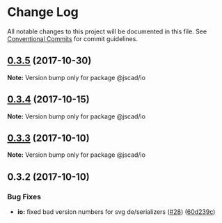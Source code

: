 # Change Log

All notable changes to this project will be documented in this file.
See [Conventional Commits](https://conventionalcommits.org) for commit guidelines.

<a name="0.3.5"></a>
## [0.3.5](https://github.com/jscad/io/compare/@jscad/io@0.3.4...@jscad/io@0.3.5) (2017-10-30)




**Note:** Version bump only for package @jscad/io

<a name="0.3.4"></a>
## [0.3.4](https://github.com/jscad/io/compare/@jscad/io@0.3.3...@jscad/io@0.3.4) (2017-10-15)




**Note:** Version bump only for package @jscad/io

<a name="0.3.3"></a>
## [0.3.3](https://github.com/jscad/io/compare/@jscad/io@0.3.2...@jscad/io@0.3.3) (2017-10-10)




**Note:** Version bump only for package @jscad/io

<a name="0.3.2"></a>
## 0.3.2 (2017-10-10)


### Bug Fixes

* **io:** fixed bad version numbers for svg de/serializers ([#28](https://github.com/jscad/io/issues/28)) ([60d239c](https://github.com/jscad/io/commit/60d239c))
